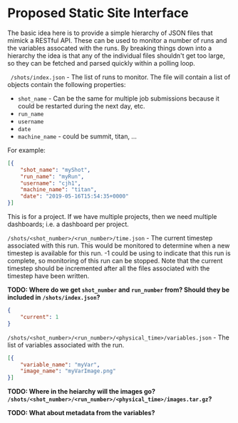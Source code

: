 # Proposed Static Site Interface
The basic idea here is to provide a simple hierarchy of JSON files that mimick a RESTful API. These can be used to monitor a number of runs and the variables assocated with the runs. By breaking things down into a hierarchy the idea is that any of the individual files shouldn't get too large, so they can be fetched and parsed quickly within a polling loop.

` /shots/index.json` - The list of runs to monitor. The file will contain a list of objects contain the following properties:

- `shot_name` - Can be the same for multiple job submissions because it could be restarted during the next day, etc.
- `run_name`
- `username`
- `date`
- `machine_name` - could be summit, titan, …

For example:

```json
[{
    "shot_name": "myShot",
    "run_name": "myRun",
    "username": "cjh1",
    "machine_name": "titan",
    "date": "2019-05-16T15:54:35+0000"
}]
```

This is for a project. If we have multiple projects, then we need multiple dashboards; i.e. a dashboard per project.


`/shots/<shot_number>/<run_number>/time.json` - The current timestep associated with this run. This would be monitored to determine when a new timestep is available for this run. -1 could be using to indicate that this run is complete, so monitoring of this run can be stopped. Note that the current timestep should be incremented after all the files associated with the timestep have been written.

**TODO: Where do we get `shot_number` and `run_number` from? Should they be included in `/shots/index.json`?**

```json
{
    "current": 1
}
```

`/shots/<shot_number>/<run_number>/<physical_time>/variables.json` - The list of variables associated with the run.

```json
[{
    "variable_name": "myVar",
    "image_name": "myVarImage.png"
}]
```

**TODO: Where in the heiarchy will the images go? `/shots/<shot_number>/<run_number>/<physical_time>/images.tar.gz`?**

**TODO: What about metadata from the variables?**
